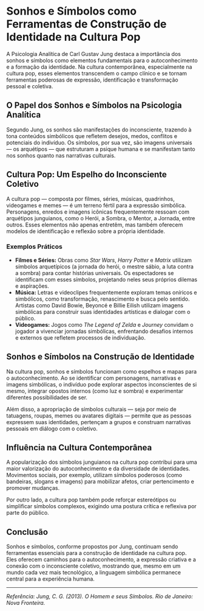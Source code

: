 
# Sonhos e Símbolos como Ferramentas de Construção de Identidade na Cultura Pop

A Psicologia Analítica de Carl Gustav Jung destaca a importância dos sonhos e símbolos como elementos fundamentais para o autoconhecimento e a formação da identidade. Na cultura contemporânea, especialmente na cultura pop, esses elementos transcendem o campo clínico e se tornam ferramentas poderosas de expressão, identificação e transformação pessoal e coletiva.

## O Papel dos Sonhos e Símbolos na Psicologia Analítica

Segundo Jung, os sonhos são manifestações do inconsciente, trazendo à tona conteúdos simbólicos que refletem desejos, medos, conflitos e potenciais do indivíduo. Os símbolos, por sua vez, são imagens universais — os arquétipos — que estruturam a psique humana e se manifestam tanto nos sonhos quanto nas narrativas culturais.

## Cultura Pop: Um Espelho do Inconsciente Coletivo

A cultura pop — composta por filmes, séries, músicas, quadrinhos, videogames e memes — é um terreno fértil para a expressão simbólica. Personagens, enredos e imagens icônicas frequentemente ressoam com arquétipos junguianos, como o Herói, a Sombra, o Mentor, a Jornada, entre outros. Esses elementos não apenas entretêm, mas também oferecem modelos de identificação e reflexão sobre a própria identidade.

### Exemplos Práticos

- **Filmes e Séries:** Obras como *Star Wars*, *Harry Potter* e *Matrix* utilizam símbolos arquetípicos (a jornada do herói, o mestre sábio, a luta contra a sombra) para contar histórias universais. Os espectadores se identificam com esses símbolos, projetando neles seus próprios dilemas e aspirações.
- **Música:** Letras e videoclipes frequentemente exploram temas oníricos e simbólicos, como transformação, renascimento e busca pelo sentido. Artistas como David Bowie, Beyoncé e Billie Eilish utilizam imagens simbólicas para construir suas identidades artísticas e dialogar com o público.
- **Videogames:** Jogos como *The Legend of Zelda* e *Journey* convidam o jogador a vivenciar jornadas simbólicas, enfrentando desafios internos e externos que refletem processos de individuação.

## Sonhos e Símbolos na Construção de Identidade

Na cultura pop, sonhos e símbolos funcionam como espelhos e mapas para o autoconhecimento. Ao se identificar com personagens, narrativas e imagens simbólicas, o indivíduo pode explorar aspectos inconscientes de si mesmo, integrar opostos internos (como luz e sombra) e experimentar diferentes possibilidades de ser.

Além disso, a apropriação de símbolos culturais — seja por meio de tatuagens, roupas, memes ou avatares digitais — permite que as pessoas expressem suas identidades, pertençam a grupos e construam narrativas pessoais em diálogo com o coletivo.

## Influência na Cultura Contemporânea

A popularização dos símbolos junguianos na cultura pop contribui para uma maior valorização do autoconhecimento e da diversidade de identidades. Movimentos sociais, por exemplo, utilizam símbolos poderosos (como bandeiras, slogans e imagens) para mobilizar afetos, criar pertencimento e promover mudanças.

Por outro lado, a cultura pop também pode reforçar estereótipos ou simplificar símbolos complexos, exigindo uma postura crítica e reflexiva por parte do público.

## Conclusão

Sonhos e símbolos, conforme propostos por Jung, continuam sendo ferramentas essenciais para a construção de identidade na cultura pop. Eles oferecem caminhos para o autoconhecimento, a expressão criativa e a conexão com o inconsciente coletivo, mostrando que, mesmo em um mundo cada vez mais tecnológico, a linguagem simbólica permanece central para a experiência humana.

---
*Referência: Jung, C. G. (2013). O Homem e seus Símbolos. Rio de Janeiro: Nova Fronteira.*
```
